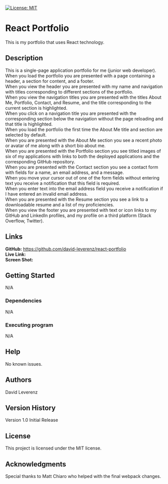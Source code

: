 [![License: MIT](https://img.shields.io/badge/License-MIT-yellow.svg)](https://opensource.org/licenses/MIT)
# React Portfolio
This is my portfolio that uses React technology.

## Description
This is a single-page application portfolio for me (junior web developer).<br>
When you load the portfolio you are presented with a page containing a header, a section for content, and a footer.<br>
When you view the header you are presented with my name and navigation with titles corresponding to different sections of the portfolio.<br>
When you view the navigation titles you are presented with the titles About Me, Portfolio, Contact, and Resume, and the title corresponding to the current section is highlighted.<br>
When you click on a navigation title you are presented with the corresponding section below the navigation without the page reloading and that title is highlighted.<br>
When you load the portfolio the first time the About Me title and section are selected by default.<br>
When you are presented with the About Me section you see a recent photo or avatar of me along with a short bio about me.<br>
When you are presented with the Portfolio section you see titled images of six of my applications with links to both the deployed applications and the corresponding GitHub repository.<br>
When you are presented with the Contact section you see a contact form with fields for a name, an email address, and a message.<br>
When you move your cursor out of one of the form fields without entering text you receive a notification that this field is required.<br>
When you enter text into the email address field you receive a notification if I have entered an invalid email address.<br>
When you are presented with the Resume section you see a link to a downloadable resume and a list of my proficiencies.<br>
When you view the footer you are presented with text or icon links to my GitHub and LinkedIn profiles, and my profile on a third platform (Stack Overflow, Twitter).

## Links
**GitHub:** https://github.com/david-leverenz/react-portfolio<br>
**Live Link:** <br>
**Screen Shot:** <br>


## Getting Started
N/A
### Dependencies
N/A
### Executing program
N/A
## Help
No known issues.
## Authors
David Leverenz 
## Version History
Version 1.0 Initial Release
## License
This project is licensed under the MIT license.
## Acknowledgments
Special thanks to Matt Chiaro who helped with the final webpack changes.


